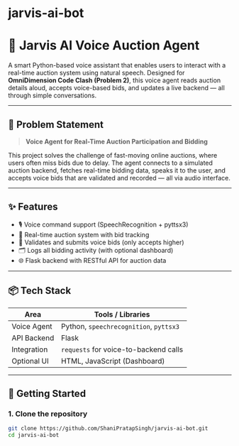 # jarvis-ai-bot
# 🎤 Jarvis AI Voice Auction Agent

A smart Python-based voice assistant that enables users to interact with a real-time auction system using natural speech. Designed for **OmniDimension Code Clash (Problem 2)**, this voice agent reads auction details aloud, accepts voice-based bids, and updates a live backend — all through simple conversations.

---

## 🧩 Problem Statement

> **Voice Agent for Real-Time Auction Participation and Bidding**

This project solves the challenge of fast-moving online auctions, where users often miss bids due to delay. The agent connects to a simulated auction backend, fetches real-time bidding data, speaks it to the user, and accepts voice bids that are validated and recorded — all via audio interface.

---

## ✨ Features

- 🎙️ Voice command support (SpeechRecognition + pyttsx3)
- 🔄 Real-time auction system with bid tracking
- 🧠 Validates and submits voice bids (only accepts higher)
- 🗂️ Logs all bidding activity (with optional dashboard)
- 🌐 Flask backend with RESTful API for auction data

---

## 📦 Tech Stack

| Area         | Tools / Libraries                      |
|--------------|----------------------------------------|
| Voice Agent  | Python, `speechrecognition`, `pyttsx3` |
| API Backend  | Flask                                  |
| Integration  | `requests` for voice-to-backend calls  |
| Optional UI  | HTML, JavaScript (Dashboard)           |

---

## 🚀 Getting Started

### 1. Clone the repository

```bash
git clone https://github.com/ShaniPratapSingh/jarvis-ai-bot.git
cd jarvis-ai-bot
